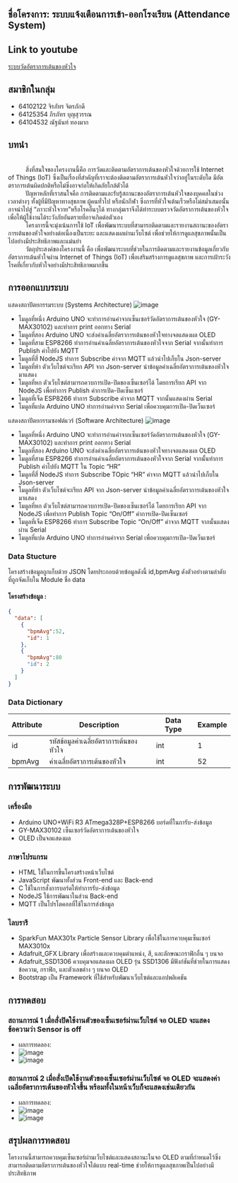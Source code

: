 ## ชื่อโครงการ: ระบบแจ้งเตือนการเข้า-ออกโรงเรียน (Attendance System)
## Link to youtube
[ระบบวัดอัตราการเต้นของหัวใจ](https://www.youtube.com/watch?v=bSlVmzA1L24)
## สมาชิกในกลุ่ม
- 64102122 จิรภัทร จิตรภักดี
- 64125354 ภีรภัทร บุญสุวรรณ
- 64104532 ณัฐนันท์ ทองมาก


## บทนำ
<br>&nbsp;&nbsp;&nbsp;&nbsp;&nbsp;&nbsp;&nbsp;&nbsp;&nbsp;&nbsp;สิ่งที่สนใจของโครงงานนี้คือ การวัดและติดตามอัตราการเต้นของหัวใจด้วยการใช้ Internet of Things (IoT) ซึ่งเป็นเรื่องที่สำคัญที่เราจะต้องติดตามอัตราการเต้นหัวใจว่าอยู่ในระดับใด มีอัตตราการเต้นผิดปกติหรือไม่ซึ่งอาจก่อให้เกิดภัยใกล้ตัวได้
<br>&nbsp;&nbsp;&nbsp;&nbsp;&nbsp;&nbsp;&nbsp;&nbsp;&nbsp;&nbsp;ปัญหาหลักที่เราสนใจคือ การติดตามและรับรู้สถานะของอัตราการเต้นหัวใจของบุคคลในช่วงเวลาต่างๆ ทั้งผู้ที่มีปัญหาทางสุขภาพ ผู้คนทั่วไป หรือนักกีฬา ซึ่งการที่หัวใจเต้นเร็วหรือไม่สม่ำเสมอนั้น อาจนำไปสู่ “ภาวะหัวใจวาย”หรือโรคอื่นๆได้ ทางกลุ่มเราจีงได้ทำระบบตรวจวัดอัตราการเต้นของหัวใจ เพื่อให้ผู้ใช้งานได้ระวังภัยอันตรายที่อาจเกิดต่อตัวเอง
<br>&nbsp;&nbsp;&nbsp;&nbsp;&nbsp;&nbsp;&nbsp;&nbsp;&nbsp;&nbsp;โครงการนี้จะมุ่งเน้นการใช้ IoT เพื่อพัฒนาระบบที่สามารถติดตามและรายงานสถานะของอัตราการเต้นของหัวใจอย่างต่อเนื่องเป็นระยะ และแสดงผลผ่านเว็บไซต์ เพื่อช่วยให้การดูแลสุขภาพนั้นเป็นไปอย่างมีประสิทธิภาพและแม่นยำ
<br>&nbsp;&nbsp;&nbsp;&nbsp;&nbsp;&nbsp;&nbsp;&nbsp;&nbsp;&nbsp;วัตถุประสงค์ของโครงงานนี้ คือ เพื่อพัฒนาระบบที่ช่วยในการติดตามและรายงานข้อมูลเกี่ยวกับอัตราการเต้นหัวใจผ่าน Internet of Things (IoT) เพื่อเสริมสร้างการดูแลสุขภาพ และการเฝ้าระวังโรคที่เกี่ยวกับหัวใจอย่างมีประสิทธิภาพมากขึ้น

## การออกแบบระบบ

แสดงสถาปัตยกรรมระบบ (Systems Architecture)
![image](https://github.com/jirpathjitpakdee/Project-Iot/assets/68944270/8cb35c66-99be-4f37-85f6-4df3eb26a2bd)
- โมดูลที่หนึ่ง Arduino UNO จะทำการอ่านค่าจากเซ็นเซอร์วัดอัตราการเต้นของหัวใจ (GY-MAX30102) และทำการ print ออกทาง Serial
- โมดูลที่สอง Arduino UNO จะส่งค่าเฉลี่ยอัตราการเต้นของหัวใจทางจอแสดงผล OLED
- โมดูลที่สาม ESP8266 ทำการอ่านค่าเฉลี่ยอัตราการเต้นของหัวใจจาก Serial จากนั้นทำการ Publish ค่าไปยัง MQTT
- โมดูลที่สี่ NodeJS ทำการ Subscribe ค่าจาก MQTT แล้วนำไปเก็บใน Json-server
- โมดูลที่ห้า ตัวเว็บไซต์จะเรียก API จาก Json-server นำข้อมูลค่าเฉลี่ยอัตราการเต้นของหัวใจมาแสดง 
- โมดูลที่หก ตัวเว็บไซต์สามารถควบการเปิด-ปิดของเซ็นเซอร์ได้ โดยการเรียก API จาก NodeJS เพื่อทำการ Publish ค่าการเปิด-ปิดเซ็นเซอร์
- โมดูลที่เจ็ด ESP8266 ทำการ Subscribe ค่าจาก MQTT จากนั้นแสดงผ่าน Serial 
- โมดูลที่แปด Arduino UNO ทำการอ่านค่าจาก Serial เพื่อควบคุมการเปิด-ปิดเว็นเซอร์ 

แสดงสถาปัตยกรรมซอฟต์แวร์ (Software Architecture)
![image](https://github.com/jirpathjitpakdee/Project-Iot/assets/68944270/9f9dfe72-8432-4c5b-9d77-ca762160b867)
- โมดูลที่หนึ่ง Arduino UNO จะทำการอ่านค่าจากเซ็นเซอร์วัดอัตราการเต้นของหัวใจ (GY-MAX30102) และทำการ print ออกทาง Serial
- โมดูลที่สอง Arduino UNO จะส่งค่าเฉลี่ยอัตราการเต้นของหัวใจทางจอแสดงผล OLED
- โมดูลที่สาม ESP8266 ทำการอ่านค่าเฉลี่ยอัตราการเต้นของหัวใจจาก Serial จากนั้นทำการ Publish ค่าไปยัง MQTT ใน Topic “HR”
- โมดูลที่สี่ NodeJS ทำการ Subscribe TOpic “HR” ค่าจาก MQTT แล้วนำไปเก็บใน Json-server
- โมดูลที่ห้า ตัวเว็บไซต์จะเรียก API จาก Json-server นำข้อมูลค่าเฉลี่ยอัตราการเต้นของหัวใจมาแสดง 
- โมดูลที่หก ตัวเว็บไซต์สามารถควบการเปิด-ปิดของเซ็นเซอร์ได้ โดยการเรียก API จาก NodeJS เพื่อทำการ Publish Topic “On/Off” ค่าการเปิด-ปิดเซ็นเซอร์
- โมดูลที่เจ็ด ESP8266 ทำการ Subscribe Topic “On/Off” ค่าจาก MQTT จากนั้นแสดงผ่าน Serial 
- โมดูลที่แปด Arduino UNO ทำการอ่านค่าจาก Serial เพื่อควบคุมการเปิด-ปิดเว็นเซอร์ 

### Data Stucture
โครงสร้างข้อมูลถูกเก็บด้วย JSON โดยประกอบด้วยข้อมูลดังนี้ id,bpmAvg ดังตัวอย่างตามลำดับ ที่ถูกจัดเก็บใน Module ชื่อ data 
#### โครงสร้างข้อมูล :
```json
{
  "data": [
    {
      "bpmAvg":52,
      "id": 1
    },
    {
      "bpmAvg":80
      "id": 2
    }
  ]
}
```
### Data Dictionary
| Attribute | Description | Data Type | Example |
|--------------------|--------------------|--------------------|--------------------|
| id  |  รหัสข้อมูลค่าเฉลี่ยอัตราการเต้นของหัวใจ  | int  | 1   |
| bpmAvg  |ค่าเฉลี่ยอัตราการเต้นของหัวใจ  | int  | 52 |   
## การพัฒนาระบบ
### เครื่องมือ
- Arduino UNO+WiFi R3 ATmega328P+ESP8266 บอร์ดที่ในการับ-ส่งข้อมูล
- GY-MAX30102 เซ็นเซอร์วัดอัตราการเต้นของหัวใจ
- OLED เป็นจอแสดงผล

### ภาษาโปรแกรม 
- HTML ใช้ในการขึ้นโครงสร้างหน้าเว็บไซต์
- JavaScript พัฒนาทั้งส่วน Front-end และ Back-end
- C ใช้ในการสั่งการบอร์ดให้ทำการรับ-ส่งข้อมูล
- NodeJS ใช้การพัฒนาในส่วน Back-end
- MQTT เป็นโปรโตคอลที่ใช้ในการส่งข้อมูล

### ไลบรารี
- SparkFun MAX301x Particle Sensor Library เพื่อใช้ในการควบคุมเซ็นเซอร์ MAX3010x
- Adafruit_GFX Library เพื่อสร้างและควบคุมตำแหน่ง, สี, และลักษณะกราฟิกอื่น ๆ บนจอ
- Adafruit_SSD1306 ควบคุมจอแสดงผล OLED รุ่น SSD1306 มีฟังก์ชันที่ช่วยในการแสดงข้อความ, กราฟิก, และตัวเลขต่าง ๆ บนจอ OLED 
- Bootstrap เป็น Framework ที่ใช้สำหรับพัฒนาเว็บไซต์และแอปพลิเคชัน

## การทดสอบ
### สถานการณ์ 1 เมื่อสั่งปิดใช้งานตัวของเซ็นเซอร์ผ่านเว็บไซต์ จอ OLED จะแสดงข้อความว่า Sensor is off
- ผลการทดลอง:
- ![image](https://github.com/jirpathjitpakdee/Project-Iot/assets/68944270/c157a98c-1600-40a6-881f-372c007e9afa)
- ![image](https://github.com/jirpathjitpakdee/Project-Iot/assets/68944270/344efbc3-ddc0-4b2c-b784-6d4a10b0be71)

### สถานการณ์ 2 เมื่อสั่งเปิดใช้งานตัวของเซ็นเซอร์ผ่านเว็บไซต์ จอ OLED จะแสดงค่าเฉลี่ยอัตราการเต้นของหัวใจขึ้น พร้อมทั้งในหน้าเว็บก็จะแสดงเช่นเดียวกัน
- ผลการทดลอง:
- ![image](https://github.com/jirpathjitpakdee/Project-Iot/assets/68944270/ab3e73aa-4b31-42fa-8921-406bcc6044ee)
- ![image](https://github.com/jirpathjitpakdee/Project-Iot/assets/68944270/c51352a9-8153-4cc4-9f6d-fab315a0ae44)

## สรุปผลการทดสอบ
โครงงานนี้สามารถควบคุมเซ็นเซอร์ผ่านเว็บไซต์และแสดงสถานะในจอ OLED ตามที่กำหนดไว้ซึ่งสามารถติดตามอัตราการเต้นของหัวใจได้แบบ real-time ช่วยให้การดูแลสุขภาพเป็นไปอย่างมีประสิทธิภาพ
